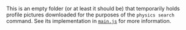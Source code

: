 This is an empty folder (or at least it should be) that temporarily holds profile pictures downloaded for the purposes of the `physics search` command. See its implementation in [`main.js`](../../src/main.js) for more information.
